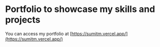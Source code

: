 # Portfolio to showcase my skills and projects

You can access my portfolio at [https://sumitm.vercel.app/](https://sumitm.vercel.app/)

